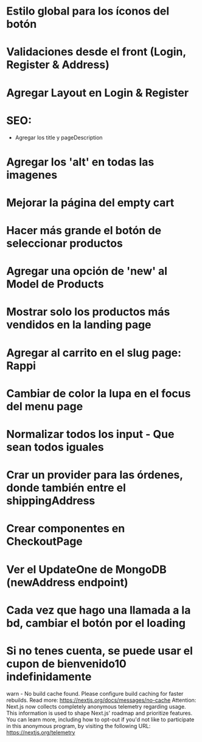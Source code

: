 # Estilo global para los íconos del botón

# Validaciones desde el front (Login, Register & Address)

# Agregar Layout en Login & Register

# SEO:

-  Agregar los title y pageDescription

# Agregar los 'alt' en todas las imagenes

# Mejorar la página del empty cart

# Hacer más grande el botón de seleccionar productos

# Agregar una opción de 'new' al Model de Products

# Mostrar solo los productos más vendidos en la landing page

# Agregar al carrito en el slug page: Rappi

# Cambiar de color la lupa en el focus del menu page

# Normalizar todos los input - Que sean todos iguales

# Crar un provider para las órdenes, donde también entre el shippingAddress

# Crear componentes en CheckoutPage

# Ver el UpdateOne de MongoDB (newAddress endpoint)

# Cada vez que hago una llamada a la bd, cambiar el botón por el loading

# Si no tenes cuenta, se puede usar el cupon de bienvenido10 indefinidamente

warn - No build cache found. Please configure build caching for faster rebuilds. Read more: https://nextjs.org/docs/messages/no-cache
Attention: Next.js now collects completely anonymous telemetry regarding usage.
This information is used to shape Next.js' roadmap and prioritize features.
You can learn more, including how to opt-out if you'd not like to participate in this anonymous program, by visiting the following URL:
https://nextjs.org/telemetry
